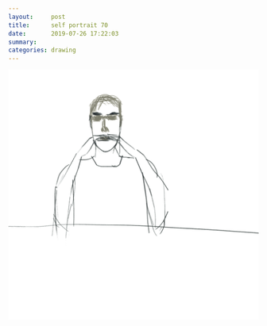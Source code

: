 ```yaml
---
layout:     post
title:      self portrait 70
date:       2019-07-26 17:22:03
summary:    
categories: drawing
---
```

![self portrait 70](/images/diary/self-portrait-70.png ".")
